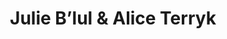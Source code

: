 ---
title: "Julie B’lul & Alice Terryk"
url: /saint-leonard-de-noblat/julie-blul-und-alice-terryk/
shop: Tattoo
---